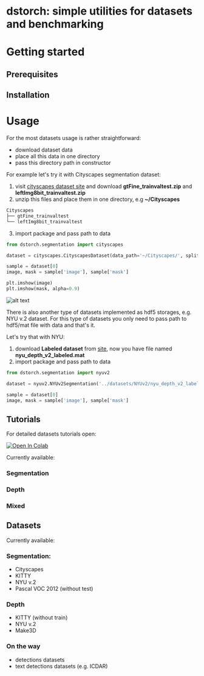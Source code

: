 # dstorch: simple utilities for datasets and benchmarking 

# Getting started 

## Prerequisites

## Installation

# Usage
For the most datasets usage is rather straightforward: 
* download dataset data
* place all this data in one directory
* pass this directory path in constructor

For example let's try it with Cityscapes segmentation dataset:
1) visit [cityscapes dataset site](https://www.cityscapes-dataset.com/downloads/) and download **gtFine_trainvaltest.zip** and **leftImg8bit_trainvaltest.zip**
2) unzip this files and place them in one directory, e.g **~/Cityscapes**
```bash
Cityscapes
├── gtFine_trainvaltest
└── leftImg8bit_trainvaltest
```
3) import package and pass path to data
```python
from dstorch.segmentation import cityscapes

dataset = cityscapes.CityscapesDataset(data_path='~/Cityscapes/', split='train')

sample = dataset[0]
image, mask = sample['image'], sample['mask']

plt.imshow(image)
plt.imshow(mask, alpha=0.9)
```
![alt text](https://www.cityscapes-dataset.com/wordpress/wp-content/uploads/2015/07/stuttgart03.png)

There is also another type of datasets implemented as hdf5 storages, e.g. NYU v.2 dataset. For this type of datasets you only need to pass path to hdf5/mat file with data and that's it. 

Let's try that with NYU: 
1) download **Labeled dataset** from [site](https://cs.nyu.edu/~silberman/datasets/nyu_depth_v2.html), now you have file named **nyu_depth_v2_labeled.mat**
2) import package and pass path to data
```python 
from dstorch.segmentation import nyuv2

dataset = nyuv2.NYUv2Segmentation('../datasets/NYUv2/nyu_depth_v2_labeled.mat', 'train')

sample = dataset[0]
image, mask = sample['image'], sample['mask']
```

## Tutorials

For detailed datasets tutorials open:

[![Open In Colab](https://colab.research.google.com/assets/colab-badge.svg)](https://colab.research.google.com/github/NikitaDurasov/dstorch/blob/dev/tutorials.ipynb)

Currently available:
### Segmentation
### Depth
### Mixed

## Datasets
Currently available:
### Segmentation:
* Cityscapes
* KITTY
* NYU v.2
* Pascal VOC 2012 (without test)

### Depth
* KITTY (without train)
* NYU v.2
* Make3D

### On the way
* detections datasets
* text detections datasets (e.g. ICDAR)
